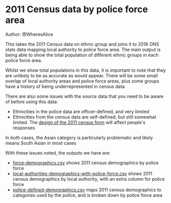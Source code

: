 # 2011 Census data by police force area

Author: @WheresAlice

This takes the 2011 Census data on ethnic group and joins it to 2016 ONS stats data mapping local authority to police force area.  The main output is being able to show the total population of different ethnic groups in each police force area.

Whilst we show total populations in this data, it is important to note that they are unlikely to be as accurate as would appear.  There will be some small overlap of local authority areas and police force areas, plus some groups have a history of being underrepresented in census data.

There are also some issues with the source data that you need to be aware of before using this data:

* Ethnicities in the police data are officer-defined, and very limited
* Ethnicities from the census data are self-defined, but still somewhat limited.  The [design of the 2011 census form](https://history.blog.gov.uk/2019/03/07/50-years-of-collecting-ethnicity-data/) will affect people's responses

In both cases, the Asian category is particularly problematic and likely means South Asian in most cases

With these issues noted, the outputs we have are:

* [force-demographics.csv](force-demographics.csv) shows 2011 census demographics by police force
* [local-authorities-demographics-with-police-force.csv](local-authorities-demographics-with-police-force.csv) shows 2011 census demographics by local authority, with an extra column for police force
* [police-defined-demographics.csv](police-defined-demographics.csv) maps 2011 census demographics to categories used by the police, and is broken down by police force area
